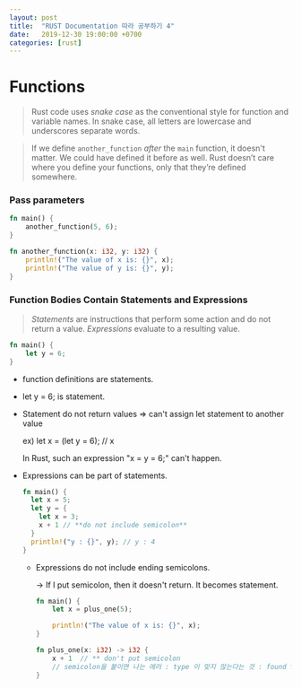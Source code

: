 ```yaml
---
layout: post
title:  "RUST Documentation 따라 공부하기 4"
date:   2019-12-30 19:00:00 +0700
categories: [rust]
---
```


# Functions

> Rust code uses *snake case* as the conventional style for function and variable names. In snake case, all letters are lowercase and underscores separate words.



> If we define `another_function` *after* the `main` function, it doesn't matter. We could have defined it before as well. Rust doesn’t care where you define your functions, only that they’re defined somewhere.





### Pass parameters

```rust
fn main() {
    another_function(5, 6);
}

fn another_function(x: i32, y: i32) {
    println!("The value of x is: {}", x);
    println!("The value of y is: {}", y);
}
```





### Function Bodies Contain Statements and Expressions

> *Statements* are instructions that perform some action and do not return a value. *Expressions* evaluate to a resulting value.

```rust
fn main() {
    let y = 6;
}
```

* function definitions are statements.

* let y = 6; is statement.

* Statement do not return values => can't assign let statement to another value

  ex) let x = (let y = 6); // x

  In Rust, such an expression "x = y = 6;"  can't happen.

* Expressions can be part of statements.

  ```rust
  fn main() {
    let x = 5;
    let y = {
      let x = 3;
      x + 1 // **do not include semicolon**
    }
    println!("y : {}", y); // y : 4
  }
  ```

  * Expressions do not include ending semicolons.

    -> If I put semicolon, then it doesn't return. It becomes statement.

    ```rust
    fn main() {
        let x = plus_one(5);
    
        println!("The value of x is: {}", x);
    }
    
    fn plus_one(x: i32) -> i32 {
        x + 1  // ** don't put semicolon
      	// semicolon을 붙이면 나는 에러 : type 이 맞지 않는다는 것 : found type ()
    }
    ```

    
